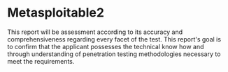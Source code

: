 # Metasploitable2

This report will be assessment according to its accuracy and comprehensiveness regarding every facet of the test. This report's goal is to confirm that the applicant possesses the technical know how and through understanding of penetration testing methodologies necessary to meet the requirements.
